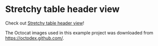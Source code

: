 # Stretchy table header view

Check out [Stretchy table header view](https://medium.com/@thomsmed/stretchy-table-header-view-ios-635a0e95d3c5)!

The Octocat images used in this example project was downloaded from https://octodex.github.com/.

